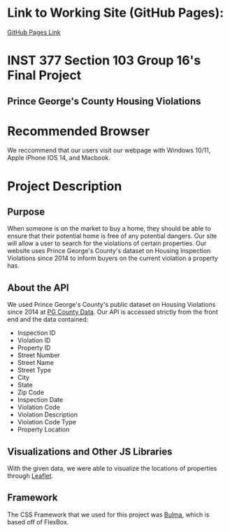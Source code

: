 # Link to Working Site (GitHub Pages):
[GitHub Pages Link](https://htran517.github.io/Section103-Group16-Final-Project)

# INST 377 Section 103 Group 16's Final Project
## Prince George's County Housing Violations

# Recommended Browser
We reccommend that our users visit our webpage with Windows 10/11, Apple iPhone IOS 14, and Macbook.

# Project Description
## Purpose
When someone is on the market to buy a home, they should be able to ensure that their potential home is free of any potential dangers. Our site will allow a user to search for the violations of certain properties. Our website uses Prince George's County's dataset on Housing Inspection Violations since 2014 to inform buyers on the current violation a property has.
## About the API
We used Prince George's County's public dataset on Housing Violations since 2014 at [PG County Data](https://data.princegeorgescountymd.gov/Urban-Planning/Housing-Inspection-Violations/9hyf-46qb). Our API is accessed strictly from the front end and the data contained:
- Inspection ID	
- Violation ID	
- Property ID	
- Street Number	
- Street Name	
- Street Type	
- City	
- State	
- Zip Code	
- Inspection Date	
- Violation Code	
- Violation Description	
- Violation Code Type	
- Property Location
## Visualizations and Other JS Libraries
With the given data, we were able to visualize the locations of properties through [Leaflet](https://leafletjs.com/).
## Framework
The CSS Framework that we used for this project was [Bulma](https://bulma.io/), which is based off of FlexBox.

